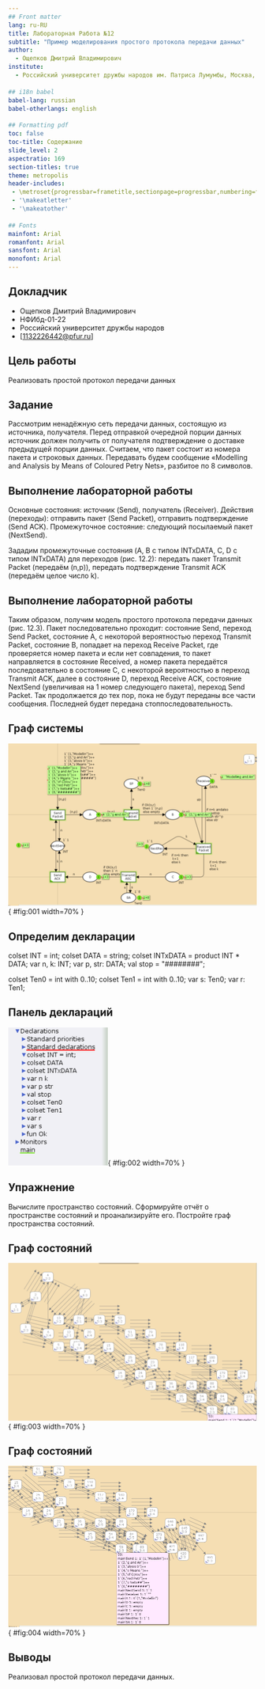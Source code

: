 ```yaml
---
## Front matter
lang: ru-RU
title: Лабораторная Работа №12
subtitle: "Пример моделирования простого протокола передачи данных"
author:
  - Ощепков Дмитрий Владимирович
institute:
  - Российский университет дружбы народов им. Патриса Лумумбы, Москва, Россия

## i18n babel
babel-lang: russian
babel-otherlangs: english

## Formatting pdf
toc: false
toc-title: Содержание
slide_level: 2
aspectratio: 169
section-titles: true
theme: metropolis
header-includes:
 - \metroset{progressbar=frametitle,sectionpage=progressbar,numbering=fraction}
 - '\makeatletter'
 - '\makeatother'

## Fonts
mainfont: Arial
romanfont: Arial
sansfont: Arial
monofont: Arial
---
```



## Докладчик


  * Ощепков Дмитрий Владимирович 
  * НФИбд-01-22
  * Российский университет дружбы народов
  * [1132226442@pfur.ru]
  
## Цель работы

Реализовать простой протокол передачи данных


## Задание

Рассмотрим ненадёжную сеть передачи данных, состоящую из источника, получателя.
Перед отправкой очередной порции данных источник должен получить от получателя подтверждение о доставке предыдущей порции данных.
Считаем, что пакет состоит из номера пакета и строковых данных. Передавать
будем сообщение «Modelling and Analysis by Means of Coloured Petry Nets», разбитое
по 8 символов.

## Выполнение лабораторной работы

Основные состояния: источник (Send), получатель (Receiver).
Действия (переходы): отправить пакет (Send Packet), отправить подтверждение
(Send ACK).
Промежуточное состояние: следующий посылаемый пакет (NextSend).

Зададим промежуточные состояния (A, B с типом INTxDATA, C, D с типом
INTxDATA) для переходов (рис. 12.2): передать пакет Transmit Packet (передаём
(n,p)), передать подтверждение Transmit ACK (передаём целое число k).

## Выполнение лабораторной работы

Таким образом, получим модель простого протокола передачи данных (рис. 12.3).
Пакет последовательно проходит: состояние Send, переход Send Packet, состояние A, с некоторой вероятностью переход Transmit Packet, состояние B, попадает
на переход Receive Packet, где проверяется номер пакета и если нет совпадения,
то пакет направляется в состояние Received, а номер пакета передаётся последовательно в состояние C, с некоторой вероятностью в переход Transmit ACK,
далее в состояние D, переход Receive ACK, состояние NextSend (увеличивая на 1
номер следующего пакета), переход Send Packet. Так продолжается до тех пор,
пока не будут переданы все части сообщения. Последней будет передана стоппоследовательность.

## Граф системы

![граф системы](image/1.png){ #fig:001 width=70% }


## Определим декларации 

colset INT = int;
colset DATA = string;
colset INTxDATA = product INT * DATA;
var n, k: INT;
var p, str: DATA;
val stop = "########";

colset Ten0 = int with 0..10;
colset Ten1 = int with 0..10;
var s: Ten0;
var r: Ten1;

## Панель деклараций

![](image/2.png){ #fig:002 width=70% }

## Упражнение

Вычислите пространство состояний. Сформируйте отчёт о пространстве состояний и проанализируйте его. Постройте граф пространства состояний.

## Граф состояний 

![Граф состояний ](image/4.png){ #fig:003 width=70% }

## Граф состояний 

![Граф состояний ](image/5.png){ #fig:004 width=70% }

## Выводы

Реализовал простой протокол передачи данных.